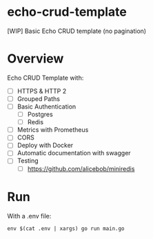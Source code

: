 # echo-crud-template

[WIP] Basic Echo CRUD template (no pagination)

# Overview

Echo CRUD Template with:

- [ ] HTTPS & HTTP 2
- [ ] Grouped Paths
- [ ] Basic Authentication
  - [ ] Postgres
  - [ ] Redis
- [ ] Metrics with Prometheus
- [ ] CORS
- [ ] Deploy with Docker
- [ ] Automatic documentation with swagger
- [ ] Testing
  - [ ] https://github.com/alicebob/miniredis

# Run

With a .env file:

```
env $(cat .env | xargs) go run main.go
```

